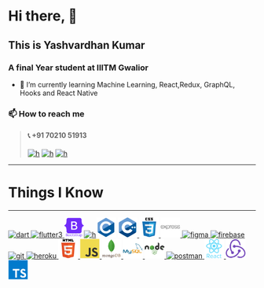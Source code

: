 # Hi there, 👋

## This is Yashvardhan Kumar
### A final Year student at IIITM Gwalior
<!--
**YashvardhanKumar/YashvardhanKumar** is a ✨ _special_ ✨ repository because its `README.md` (this file) appears on your GitHub profile.

Here are some ideas to get you started:

- 🔭 I’m currently working on ...
- 🌱 I’m currently learning ...
- 👯 I’m looking to collaborate on ...
- 🤔 I’m looking for help with ...
- 💬 Ask me about ...
- 📫 How to reach me: ...
- 😄 Pronouns: ...
- ⚡ Fun fact: ...
-->

- 🌱 I’m currently learning Machine Learning, React,Redux, GraphQL, Hooks and React Native

### 📫 How to reach me

> #### 📞 +91 70210 51913
> <a href="https://www.linkedin.com/in/yashvardhan-kumar-360693216/"><img src="https://cdn-icons-png.flaticon.com/512/174/174857.png" height="40px" width="40px" alt="h"></a>
<a href="https://www.facebook.com/yashvardhan.kumar.1214"><img src="https://upload.wikimedia.org/wikipedia/commons/thumb/b/b8/2021_Facebook_icon.svg/1200px-2021_Facebook_icon.svg.png" height="40px" width="40px" alt="h"></a>
<a href="https://www.facebook.com/yashvardhan.kumar.1214"><img src="https://upload.wikimedia.org/wikipedia/commons/thumb/b/b8/2021_Facebook_icon.svg/1200px-2021_Facebook_icon.svg.png" height="40px" width="40px" alt="h"></a>

---
# Things I Know
___
<a href="https://dart.dev" rel="nofollow">
    <img
    src="https://cdn-images-1.medium.com/max/1200/1*knHF_qpxdtS8h0Z8EeqowA.png"
    alt="dart"
    width="40"
    height="40"
    style="max-width: 100%"
    />
</a><a href="https://flutter.dev" rel="nofollow">
    <img
    src="https://user-images.githubusercontent.com/51419598/152648731-567997ec-ac1c-4a9c-a816-a1fb1882abbe.png"
    alt="flutter3"
    width="40"
    height="40"
    style="max-width: 100%"
    />
</a><a href="https://getbootstrap.com" rel="nofollow"><img src="https://raw.githubusercontent.com/devicons/devicon/master/icons/bootstrap/bootstrap-plain-wordmark.svg" alt="bootstrap" width="40" height="40" style="max-width: 100%"/></a><a href="https://colab.research.google.com"><img src="https://colab.research.google.com/img/colab_favicon_256px.png" height="40px" width="40px" alt="h" style="max-width: 100%"/></a><a href="https://www.cprogramming.com/" rel="nofollow"><img src="https://raw.githubusercontent.com/devicons/devicon/master/icons/c/c-original.svg" alt="c" width="40" height="40" style="max-width: 100%"/></a>
<a href="https://www.w3schools.com/cpp/" rel="nofollow">
    <img
    src="https://raw.githubusercontent.com/devicons/devicon/master/icons/cplusplus/cplusplus-original.svg"
    alt="cplusplus"
    width="40"
    height="40"
    style="max-width: 100%"
    />
</a>
<a href="https://www.w3schools.com/css/" rel="nofollow">
    <img
    src="https://raw.githubusercontent.com/devicons/devicon/master/icons/css3/css3-original-wordmark.svg"
    alt="css3"
    width="40"
    height="40"
    style="max-width: 100%"
    />
</a>
<a href="https://expressjs.com" rel="nofollow">
    <img
    src="https://raw.githubusercontent.com/devicons/devicon/master/icons/express/express-original-wordmark.svg"
    alt="express"
    width="40"
    height="40"
    style="max-width: 100%"
    />
</a>
<a href="https://www.figma.com/" rel="nofollow">
    <img
    src="https://camo.githubusercontent.com/ed93c2b000a76ceaad1503e7eb9356591b885227e82a36a005b9d3498b303ba5/68747470733a2f2f7777772e766563746f726c6f676f2e7a6f6e652f6c6f676f732f6669676d612f6669676d612d69636f6e2e737667"
    alt="figma"
    width="40"
    height="40"
    data-canonical-src="https://www.vectorlogo.zone/logos/figma/figma-icon.svg"
    style="max-width: 100%"
    />
</a>
<a href="https://firebase.google.com/" rel="nofollow">
    <img
    src="https://camo.githubusercontent.com/dd4b2422ed3bfc9da88c43d18550375c66f9584327dff7ecc19315ce50b96f07/68747470733a2f2f7777772e766563746f726c6f676f2e7a6f6e652f6c6f676f732f66697265626173652f66697265626173652d69636f6e2e737667"
    alt="firebase"
    width="40"
    height="40"
    data-canonical-src="https://www.vectorlogo.zone/logos/firebase/firebase-icon.svg"
    style="max-width: 100%"
    />
</a>
<a href="https://git-scm.com/" rel="nofollow">
    <img
    src="https://camo.githubusercontent.com/fbfcb9e3dc648adc93bef37c718db16c52f617ad055a26de6dc3c21865c3321d/68747470733a2f2f7777772e766563746f726c6f676f2e7a6f6e652f6c6f676f732f6769742d73636d2f6769742d73636d2d69636f6e2e737667"
    alt="git"
    width="40"
    height="40"
    data-canonical-src="https://www.vectorlogo.zone/logos/git-scm/git-scm-icon.svg"
    style="max-width: 100%"
    />
</a>
<a href="https://heroku.com" rel="nofollow">
    <img
    src="https://camo.githubusercontent.com/df12cb598044a3f38efc1f45e3580558c324cf8789b79487125044eeebcc4dee/68747470733a2f2f7777772e766563746f726c6f676f2e7a6f6e652f6c6f676f732f6865726f6b752f6865726f6b752d69636f6e2e737667"
    alt="heroku"
    width="40"
    height="40"
    data-canonical-src="https://www.vectorlogo.zone/logos/heroku/heroku-icon.svg"
    style="max-width: 100%"
    />
</a>
<a href="https://www.w3.org/html/" rel="nofollow">
    <img
    src="https://raw.githubusercontent.com/devicons/devicon/master/icons/html5/html5-original-wordmark.svg"
    alt="html5"
    width="40"
    height="40"
    style="max-width: 100%"
    />
</a>
<a
    href="https://developer.mozilla.org/en-US/docs/Web/JavaScript"
    rel="nofollow">
    <img
    src="https://raw.githubusercontent.com/devicons/devicon/master/icons/javascript/javascript-original.svg"
    alt="javascript"
    width="40"
    height="40"
    style="max-width: 100%"
    />
</a>
<a href="https://www.mongodb.com/" rel="nofollow">
    <img
    src="https://raw.githubusercontent.com/devicons/devicon/master/icons/mongodb/mongodb-original-wordmark.svg"
    alt="mongodb"
    width="40"
    height="40"
    style="max-width: 100%"
    />
</a>
<a href="https://www.mysql.com/" rel="nofollow">
    <img
    src="https://raw.githubusercontent.com/devicons/devicon/master/icons/mysql/mysql-original-wordmark.svg"
    alt="mysql"
    width="40"
    height="40"
    style="max-width: 100%"
    />
</a>
<a href="https://nodejs.org" rel="nofollow">
    <img
    src="https://raw.githubusercontent.com/devicons/devicon/master/icons/nodejs/nodejs-original-wordmark.svg"
    alt="nodejs"
    width="40"
    height="40"
    style="max-width: 100%"
    />
</a>
<a href="https://postman.com" rel="nofollow">
    <img
    src="https://camo.githubusercontent.com/93b32389bf746009ca2370de7fe06c3b5146f4c99d99df65994f9ced0ba41685/68747470733a2f2f7777772e766563746f726c6f676f2e7a6f6e652f6c6f676f732f676574706f73746d616e2f676574706f73746d616e2d69636f6e2e737667"
    alt="postman"
    width="40"
    height="40"
    data-canonical-src="https://www.vectorlogo.zone/logos/getpostman/getpostman-icon.svg"
    style="max-width: 100%"
    />
</a>
<a href="https://reactjs.org/" rel="nofollow">
    <img
    src="https://raw.githubusercontent.com/devicons/devicon/master/icons/react/react-original-wordmark.svg"
    alt="react"
    width="40"
    height="40"
    style="max-width: 100%"
    />
</a>
<a href="https://redux.js.org" rel="nofollow">
    <img
    src="https://raw.githubusercontent.com/devicons/devicon/master/icons/redux/redux-original.svg"
    alt="redux"
    width="40"
    height="40"
    style="max-width: 100%"
    />
</a>
<a href="https://www.typescriptlang.org/" rel="nofollow">
    <img
    src="https://raw.githubusercontent.com/devicons/devicon/master/icons/typescript/typescript-original.svg"
    alt="typescript"
    width="40"
    height="40"
    style="max-width: 100%"
    />
</a>
